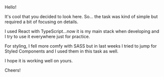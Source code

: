 Hello!

It's cool that you decided to look here. So... the task was kind of simple but required a bit of focusing on details.

I used React with TypeScript...now it is my main stack when developing and I try to use it everywhere just for practice.

For styling, I fell more comfy with SASS but in last weeks I tried to jump for Styled Components and I used them in this task as well.

I hope it is working well on yours.

Cheers!

